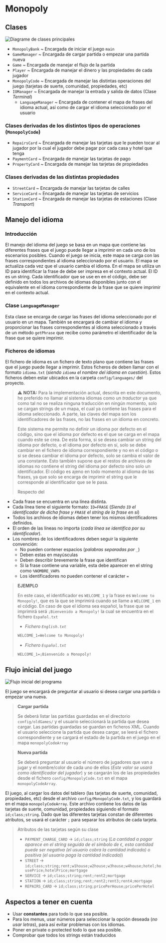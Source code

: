 # Monopoly

## Clases

![Diagrame de clases principales](assets/figura2.png)

- `MonopolyBank` ~ Encargada de iniciar el juego `main`
- `GameManager` ~ Encargada de cargar partida o empezar una partida nueva
- `Game` ~ Encargada de manejar el flujo de la partida
- `Player` ~ Encargada de manejar el dinero y las propiedades de cada jugador
- `MonopolyCode` ~ Encargada de manejar las distintas operaciones del juego (tarjetas de suerte, comunidad, propiedades, etc)
- `IOManager` ~ Encargada de manejar la entrada y salida de datos (Clase *Terminal*)
  - `LanguageManager` ~ Encargada de contener el mapa de frases del idioma actual, así como de cargar el idioma seleccionado por el usuario

### Clases derivadas de los distintos tipos de operaciones (`MonopolyCode`)

- `RepairsCard` ~ Encargada de manejar las tarjetas que le pueden tocar al jugador por la cual el jugador debe pagar por cada casa y hotel que tenga
- `PaymentCard` ~ Encargada de manejar las tarjetas de pago
- `PropertyCard` ~ Encargada de manejar las tarjetas de propiedades

### Clases derivadas de las distintas propiedades

- `StreetCard` ~ Encargada de manejar las tarjetas de calles
- `ServiceCard` ~ Encargada de manejar las tarjetas de servicios
- `StationCard` ~ Encargada de manejar las tarjetas de estaciones (Clase *Transport*)

## Manejo del idioma

### Introducción

El manejo del idioma del juego se basa en un mapa que contiene las diferentes frases que el juego puede llegar a imprimir en cada uno de los escenarios posibles. Cuando el juego se inicia, este mapa se carga con las frases correspondientes al idioma seleccionado por el usuario. El mapa se actualiza cada vez que el usuario cambia el idioma. En el mapa se utiliza un ID para identificar la frase de debe ser impresa en el contexto actual. El ID es un string. Cada identificador que se use en en el código, debe ser definido en todos los archivos de idiomas disponibles junto con el equivalente en el idioma correspondiente de la frase que se quiere imprimir en el contexto actual.

### Clase `LanguageManager`

Esta clase se encarga de cargar las frases del idioma seleccionado por el usuario en un mapa. También se encargará de cambiar el idioma y proporcionar las frases correspondientes al idioma seleccionado a través de un método `getPhrase` que recibe como parámetro el identificador de la frase que se quiere imprimir.

### Ficheros de idiomas

El fichero de idioma es un fichero de texto plano que contiene las frases que el juego puede llegar a imprimir. Estos ficheros de deben llamar con el formato `idioma.txt` (*siendo `idioma` el nombre del idioma en cuestión*). Estos ficheros deben estar ubicados en la carpeta `config/languages/` del proyecto.

> ⚠️ **NOTA:** Para la implementación actual, descrita en este documento, he preferido no llamar al sistema idiomas como un *traductor* ya que como tal no se realiza ninguna traducción en ningún momento, solo se cargan strings de un mapa, el cual ya contiene las frases para el idioma seleccionado. A parte, las claves del mapa son los identificadores de las frases, no las frases en un idioma en concreto.
>
> Este sistema me permite no definir un idioma por defecto en el código, sino que el idioma por defecto es el que se carga en el mapa cuando este se crea. De esta forma, si se desea cambiar un string del idioma por defecto, o el idioma por defecto en sí, solo se debe cambiar en el fichero de idioma correspondiente y no en el código o si se desea cambiar el idioma por defecto, solo se cambia el valor de una constante. Esto también supone que el restos de archivos de idiomas no contiene el string del idioma por defecto sino solo un identificador. El  código es ajeno en todo momento al idioma de las frases, ya que solo se encarga de imprimir el string que le corresponde al identificador que se le pasa.
>
> Respecto del 

- Cada frase se encuentra en una línea distinta. 
- Cada línea tiene el siguiente formato: `ID=FRASE` (*Siendo `ID` el identificador de dicha frase y `FRASE` el string de la frase en sí*)
- Todos los archivos de idiomas deben tener los mismos identificadores definidos.
- El orden de las líneas no importa (*cada línea se identifica por su identificador*).
- Los nombres de los identificadores deben seguir la siguiente convención: 
  - No pueden contener espacios (*palabras separadas por `_`*)
  - Deben estas en mayúsculas
  - Deben describir brevemente la frase que identifican
  - Si la frase contiene una variable, esta debe aparecer en el string como `%NOMBRE_VAR%`
  - Los identificadores no pueden contener el carácter `=`

> **EJEMPLO**
> 
> En este caso, el identificador es `WELCOME_1` y la frase es `Welcome to Monopoly!`, que es la que se imprimirá cuando se llame a `WELCOME_1` en el código. En caso de que el idioma sea español, la frase que se imprimirá será `¡Bienvenido a Monopoly!` la cual se encuentra en el fichero `Español.txt`
> 
> - *Fichero `English.txt`*
> ```txt
> WELCOME_1=Welcome to Monopoly!
> ```
> 
> - *Fichero `Español.txt`*
> 
> ```txt
> WELCOME_1=¡Bienvenido a Monopoly!
> ```




## Flujo inicial del juego

![Flujo inicial del programa](assets/figura5.png)

El juego se encargará de preguntar al usuario si desea cargar una partida o empezar una nueva.

> **Cargar partida**
>
> Se deberá listar las partidas guardadas en el directorio `config/oldGames/` y el usuario seleccionará la partida que desea cargar. Las partidas guardadas se guardan en ficheros XML. Cuando el usuario seleccione la partida que desea cargar, se leerá el fichero correspondiente y se cargará el estado de la partida en el juego en el mapa `monopolyCodeArray`

> **Nueva partida**
>
> Se deberá preguntar al usuario el número de jugadores que van a jugar y el nombre/color de cada uno de ellos (*Este valor se usará como identificador del jugador*) y se cargarán los de las propiedades desde el fichero `config/MonopolyCode.txt` en el mapa `monopolyCodeArray`. 

El juego, al cargar los datos del tablero (las tarjetas de suerte, comunidad, propiedades, etc) desde el archivo `config/MonopolyCode.txt`, y los guardará en el mapa `monopolyCodeArray`. Este archivo contiene los datos de las tarjetas de suerte, comunidad, propiedades siguiendo el formato `id;class;string`. Dado que las diferentes tarjetas constan de diferentes atributos, se usará el carácter `;` para separar los atributos de cada tarjeta.

> Atributos de las tarjetas según su clase
>
> - `PAYMENT_CHARGE_CARD` -> `id;class;string` (*La cantidad a pagar aparece en el string seguida de el símbolo de `€`, esta cantidad puede ser negativa (el usuario cobra la cantidad indicada) o positiva (el usuario paga la cantidad indicada)*)
> - `STREET` -> `id;class;string;rent;w1house;w2house;w3house;w4house;hotel;housePrice;hotelPrice;mortgage`
> - `SERVICE` -> `id;class;string;rent;rent2;mortgage`
> - `STATION` -> `id;class;string;rent;rent2;rent3;rent4;mortgage`
> - `REPAIRS_CARD` -> `id;class;string;pricePerHouse;pricePerHotel`

## Aspectos a tener en cuenta

- Usar **constantes** para todo lo que sea posible.
- Para los menus, usar números para seleccionar la opción deseada (*no usar letras*), para así evitar problemas con los idiomas.
- Poner en private o protected todo lo que sea posible.
- Comprobar que todos los strings están traducidos